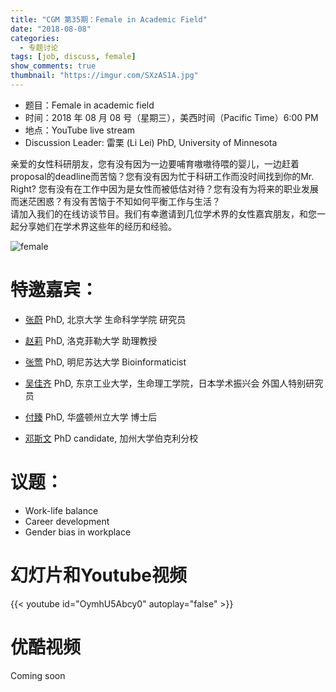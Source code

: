 ```yaml
---
title: "CGM 第35期：Female in Academic Field"
date: "2018-08-08"
categories:
  - 专题讨论
tags: [job, discuss, female]
show_comments: true
thumbnail: "https://imgur.com/SXzAS1A.jpg"
---
```



- 题目：Female in academic field
- 时间：2018 年 08 月 08 号（星期三），美西时间（Pacific Time）6:00 PM
- 地点：YouTube live stream 
- Discussion Leader: 雷栗 (Li Lei) PhD, University of Minnesota

亲爱的女性科研朋友，您有没有因为一边要哺育嗷嗷待喂的婴儿，一边赶着proposal的deadline而苦恼？您有没有因为忙于科研工作而没时间找到你的Mr. Right? 您有没有在工作中因为是女性而被低估对待？您有没有为将来的职业发展而迷茫困惑？有没有苦恼于不知如何平衡工作与生活？<br>
请加入我们的在线访谈节目。我们有幸邀请到几位学术界的女性嘉宾朋友，和您一起分享她们在学术界这些年的经历和经验。<br>

![female](https://imgur.com/SXzAS1A.jpg)

# 特邀嘉宾：

- [张蔚](http://www.bio.pku.edu.cn/teacher_dis_oa.php?cid=146&&teaid=728) PhD, 北京大学 生命科学学院 研究员

- [赵莉](https://www.rockefeller.edu/our-scientists/heads-of-laboratories/1157-li-zhao/) PhD, 洛克菲勒大学 助理教授

- [张莺](https://www.msi.umn.edu/users/zhan2142) PhD, 明尼苏达大学 Bioinformaticist 

- [吴佳齐](https://www.researchgate.net/profile/Jiaqi_Wu14) PhD, 东京工业大学，生命理工学院，日本学术振兴会 外国人特别研究员

- [付臻](https://www.linkedin.com/in/daisy-zhen-fu-3a003138/) PhD, 华盛顿州立大学 博士后

- [邓斯文](http://plantandmicrobiology.berkeley.edu/profile/sdeng) PhD candidate, 加州大学伯克利分校

# 议题：

- Work-life balance
- Career development
- Gender bias in workplace

# 幻灯片和Youtube视频

{{< youtube id="OymhU5Abcy0" autoplay="false" >}}


# 优酷视频

Coming soon

